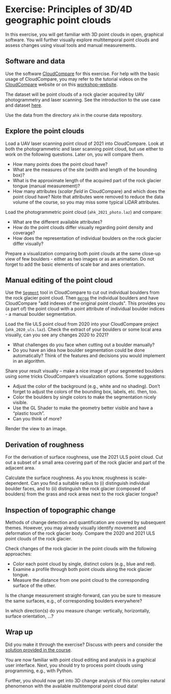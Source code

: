# Exercise: Principles of 3D/4D geographic point clouds

In this exercise, you will get familiar with 3D point clouds in open, graphical software. You will further visually explore multitemporal point clouds and assess changes using visual tools and manual measurements.

## Software and data

Use the software [CloudCompare](../../../software/software_cloudcompare.md) for this exercise. For help with the basic usage of CloudCompare, you may refer to the tutorial videos on the [CloudCompare](https://cloudcompare.org/) website or on this [workshop-website](http://cloudcompare.org/tutorials.html).

The dataset will be point clouds of a rock glacier acquired by UAV photogrammetry and laser scanning. See the introduction to the use case and dataset [here](../../../data_usecases/usecase_rockglacier_ahk.md).

Use the data from the directory `ahk` in the course data repository.

## Explore the point clouds
Load a UAV laser scanning point cloud of 2021 into CloudCompare. Look at both the photogrammetric and laser scanning point cloud, but use either to work on the following questions. Later on, you will compare them.

* How many points does the point cloud have? 
* What are the measures of the site (width and length of the bounding box)? 
* What is the approximate length of the acquired part of the rock glacier tongue (manual measurement)?
* How many attributes (_scalar field_ in CloudCompare) and which does the point cloud have? Note that attributes were removed to reduce the data volume of the course, so you may miss some typical LiDAR attributes.

Load the photogrammetric point cloud (`ahk_2021_photo.laz`) and compare:

* What are the different available attributes?
* How do the point clouds differ visually regarding point density and coverage?
* How does the representation of individual boulders on the rock glacier differ visually?

Prepare a visualization comparing both point clouds at the same close-up view of few boulders - either as two images or as an animation. Do not forget to add the basic elements of scale bar and axes orientation.

## Manual editing of the point cloud
Use the [`Segment`](https://cloudcompare.org/doc/wiki/index.php?title=Interactive_Segmentation_Tool) tool in CloudCompare to cut out individual boulders from the rock glacier point cloud. Then [`merge`](https://www.cloudcompare.org/doc/wiki/index.php/Merge) the individual boulders and have CloudCompare "add indexes of the original point clouds". This provides you (a part of) the point cloud with a point attribute of individual boulder indices - a manual boulder segmentation.

Load the file ULS point cloud from 2020 into your CloudCompare project (`ahk_2020_uls.laz`). Check the extract of your boulders or some local area visually, can you see any changes 2020 to 2021? 


* What challenges do you face when cutting out a boulder manually?
* Do you have an idea how boulder segmentation could be done automatically? Think of the features and decisions you would implement in an algorithm.

Share your result visually – make a nice image of your segmented boulders using some tricks CloudCompare’s visualization options. 
Some suggestions:

* Adjust the color of the background (e.g., white and no shading). Don’t forget to adjust the colors of the bounding box, labels, etc. then, too. 
* Color the boulders by single colors to make the segmentation nicely visible. 
* Use the GL Shader to make the geometry better visible and have a “plastic touch”. 
* Can you think of more?

Render the view to an image.

## Derivation of roughness
For the derivation of surface roughness, use the 2021 ULS point cloud. Cut out a subset of a small area covering part of the rock glacier and part of the adjacent area.

Calculate the surface roughness. As you know, roughness is scale-dependent. Can you find a suitable radius to (i) distinguish individual boulder faces, and to (ii) distinguish the rock glacier (composed of boulders) from the grass and rock areas next to the rock glacier tongue?

## Inspection of topographic change

Methods of change detection and quantification are covered by subsequent themes. However, you may already visually identify movement and deformation of the rock glacier body. Compare the 2020 and 2021 ULS point clouds of the rock glacier. 

Check changes of the rock glacier in the point clouds with the following approaches:
 
* Color each point cloud by single, distinct colors (e.g., blue and red).
* Examine a profile through both point clouds along the rock glacier tongue.
* Measure the distance from one point cloud to the corresponding surface of the other.

Is the change measurement straight-forward, can you be sure to measure the same surfaces, e.g., of corresponding boulders everywhere?

In which direction(s) do you measure change: vertically, horizontally, surface orientation, ...?

## Wrap up

Did you make it through the exercise? Discuss with peers and consider the [solution provided in the course](m3_theme1_exercise1_solution1.md).

You are now familiar with point cloud editing and analysis in a graphical user interface. Next, you should try to process point clouds using programming, e.g., with Python.

Further, you should now get into 3D change analysis of this complex natural phenomenon with the available multitemporal point cloud data!
